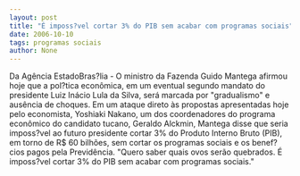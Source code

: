 ```yaml
---
layout: post
title: "É imposs?vel cortar 3% do PIB sem acabar com programas sociais"
date: 2006-10-10
tags: programas sociais
author: None
---
```

Da Agência EstadoBras?lia - O ministro da Fazenda Guido Mantega afirmou hoje que a pol?tica econômica, em um eventual segundo mandato do presidente Luiz Inácio Lula da Silva, será marcada por \"gradualismo\" e ausência de choques. 
Em um ataque direto às propostas apresentadas hoje pelo economista, Yoshiaki Nakano, um dos coordenadores do programa econômico do candidato tucano, Geraldo Alckmin, Mantega disse que seria imposs?vel ao futuro presidente cortar 3% do Produto Interno Bruto (PIB), em torno de R$ 60 bilhões, sem cortar os programas sociais e os benef?cios pagos pela Previdência. 
\"Quero saber quais ovos serão quebrados. É imposs?vel cortar 3% do PIB sem acabar com programas sociais.\" 